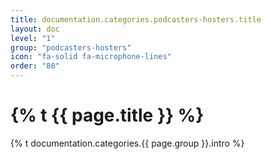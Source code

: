 ```yaml
---
title: documentation.categories.podcasters-hosters.title
layout: doc
level: "1"
group: "podcasters-hosters"
icon: "fa-solid fa-microphone-lines"
order: "80"
---
```


# {% t {{ page.title }} %}

{% t documentation.categories.{{ page.group }}.intro %}
